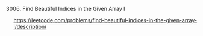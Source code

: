 3006. Find Beautiful Indices in the Given Array I

https://leetcode.com/problems/find-beautiful-indices-in-the-given-array-i/description/
